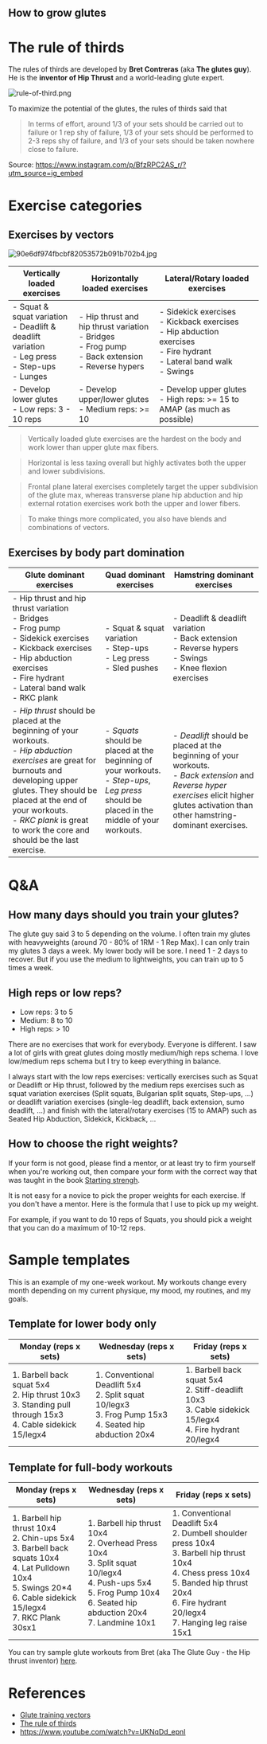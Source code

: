 ## How to grow glutes

# The rule of thirds

The rules of thirds are developed by **Bret Contreras** (aka **The glutes guy**). He is the **inventor of Hip Thrust** and a world-leading glute expert.

![rule-of-third.png](https://cdn.hashnode.com/res/hashnode/image/upload/v1645959549731/o7mnYz_ev.png)

To maximize the potential of the glutes, the rules of thirds said that

> In terms of effort, around 1/3 of your sets should be carried out to failure or 1 rep shy of failure, 1/3 of your sets should be performed to 2-3 reps shy of failure, and 1/3 of your sets should be taken nowhere close to failure.

Source: https://www.instagram.com/p/BfzRPC2AS_r/?utm_source=ig_embed

# Exercise categories

## Exercises by vectors

![90e6df974fbcbf82053572b091b702b4.jpg](https://cdn.hashnode.com/res/hashnode/image/upload/v1645959598661/tQpfnyWzB.jpg)

| Vertically loaded exercises | Horizontally loaded exercises | Lateral/Rotary loaded exercises |
| --- | --- | --- |
| - Squat & squat variation<br>- Deadlift & deadlift variation<br>- Leg press<br>- Step-ups<br>- Lunges | - Hip thrust and hip thrust variation<br>- Bridges<br>- Frog pump<br>- Back extension<br>- Reverse hypers | - Sidekick exercises<br>- Kickback exercises<br>- Hip abduction exercises<br>- Fire hydrant<br>- Lateral band walk<br>- Swings |
| - Develop lower glutes<br>- Low reps: 3 - 10 reps | - Develop upper/lower glutes<br>- Medium reps: >= 10 | - Develop upper glutes<br>- High reps: >= 15 to AMAP (as much as possible) |

> Vertically loaded glute exercises are the hardest on the body and work lower than upper glute max fibers. 

> Horizontal is less taxing overall but highly activates both the upper and lower subdivisions. 

> Frontal plane lateral exercises completely target the upper subdivision of the glute max, whereas transverse plane hip abduction and hip external rotation exercises work both the upper and lower fibers.

> To make things more complicated, you also have blends and combinations of vectors.

##  Exercises by body part domination

| Glute dominant exercises | Quad dominant exercises | Hamstring dominant exercises |
| --- | --- | --- |
| - Hip thrust and hip thrust variation<br> - Bridges<br>- Frog pump<br>- Sidekick exercises<br>- Kickback exercises<br>- Hip abduction exercises<br>- Fire hydrant<br>- Lateral band walk<br>- RKC plank | - Squat & squat variation<br>- Step-ups<br>- Leg press<br>- Sled pushes | - Deadlift & deadlift variation<br>- Back extension<br>- Reverse hypers<br>- Swings<br>- Knee flexion exercises |
| - *Hip thrust* should be placed at the beginning of your workouts.<br>- *Hip abduction exercises* are great for burnouts and developing upper glutes. They should be placed at the end of your workouts.<br>- *RKC plank* is great to work the core and should be the last exercise. | - *Squats* should be placed at the beginning of your workouts.<br>- *Step-ups*, *Leg press* should be placed in the middle of your workouts. | - *Deadlift* should be placed at the beginning of your workouts.<br>- *Back extension* and *Reverse hyper exercises* elicit higher glutes activation than other hamstring-dominant exercises. |

# Q&A

## How many days should you train your glutes?

The glute guy said 3 to 5 depending on the volume. I often train my glutes with heavyweights (around 70 - 80% of 1RM - 1 Rep Max). I can only train my glutes 3 days a week. My lower body will be sore. I need 1 - 2 days to recover. But if you use the medium to lightweights, you can train up to 5 times a week.

## High reps or low reps?

- Low reps: 3 to 5
- Medium: 8 to 10
- High reps: > 10

There are no exercises that work for everybody. Everyone is different. I saw a lot of girls with great glutes doing mostly medium/high reps schema. I love low/medium reps schema but I try to keep everything in balance.

I always start with the low reps exercises: vertically exercises such as Squat or Deadlift or Hip thrust, followed by the medium reps exercises such as squat variation exercises (Split squats, Bulgarian split squats, Step-ups, …) or deadlift variation exercises (single-leg deadlift, back extension, sumo deadlift, …) and finish with the lateral/rotary exercises (15 to AMAP) such as Seated Hip Abduction, Sidekick, Kickback, …

## How to choose the right weights?

If your form is not good, please find a mentor, or at least try to firm yourself when you're working out, then compare your form with the correct way that was taught in the book [Starting strengh](https://www.amazon.com/Starting-Strength-Mark-Rippetoe-ebook-dp-B006XJR5ZA/dp/B006XJR5ZA/ref=mt_other?_encoding=UTF8&me=&qid=).

It is not easy for a novice to pick the proper weights for each exercise. If you don't have a mentor. Here is the formula that I use to pick up my weight.

For example, if you want to do 10 reps of Squats, you should pick a weight that you can do a maximum of 10-12 reps.

# Sample templates

This is an example of my one-week workout. My workouts change every month depending on my current physique, my mood, my routines, and my goals.

## Template for lower body only

| Monday (reps x sets) | Wednesday (reps x sets) | Friday (reps x sets)
| --- | --- | --- |
| 1. Barbell back squat 5x4<br>2. Hip thrust 10x3<br>3. Standing pull through 15x3<br>4. Cable sidekick 15/legx4 | 1. Conventional Deadlift 5x4<br>2. Split squat 10/legx3<br>3. Frog Pump 15x3<br>4. Seated hip abduction 20x4 | 1. Barbell back squat 5x4<br>2. Stiff-deadlift 10x3<br>3. Cable sidekick 15/legx4<br>4. Fire hydrant 20/legx4 |

## Template for full-body workouts

| Monday (reps x sets) | Wednesday (reps x sets) | Friday (reps x sets)
| --- | --- | --- |
| 1. Barbell hip thrust 10x4<br>2. Chin-ups 5x4<br>3. Barbell back squats 10x4<br>4. Lat Pulldown 10x4<br>5. Swings 20*4<br>6. Cable sidekick 15/legx4<br>7. RKC Plank 30sx1 | 1. Barbell hip thrust 10x4<br>2. Overhead Press 10x4<br>3. Split squat 10/legx4<br>4. Push-ups 5x4<br>5. Frog Pump 10x4<br>6. Seated hip abduction 20x4<br>7. Landmine 10x1 | 1. Conventional Deadlift 5x4<br>2. Dumbell shoulder press 10x4<br>3. Barbell hip thrust 10x4<br>4. Chess press 10x4<br>5. Banded hip thrust 20x4<br>6. Fire hydrant 20/legx4<br>7. Hanging leg raise 15x1 |

You can try sample glute workouts from Bret (aka The Glute Guy - the Hip thrust inventor) [here](https://www.instagram.com/p/B3sPLrtA3LL/?igshid=qmlsfjfecddn&epik=dj0yJnU9ZGh1N2hOdmF1QjRrSk5jVWhDSlFfdWUzelNHRTc0ZnAmcD0wJm49LVVpVTVhVmlkX00yUEtZN05NdUp3USZ0PUFBQUFBR0JQWk44). 

# References

- [Glute training vectors](https://www.instagram.com/p/BfzRPC2AS_r/?utm_source=ig_embed&ig_rid=7954bb41-c212-4d37-8df7-28679e1fc9e9)
- [The rule of thirds](https://www.instagram.com/p/Be-atfPg_Ke/?utm_source=ig_embed)
- https://www.youtube.com/watch?v=UKNqDd_epnI
